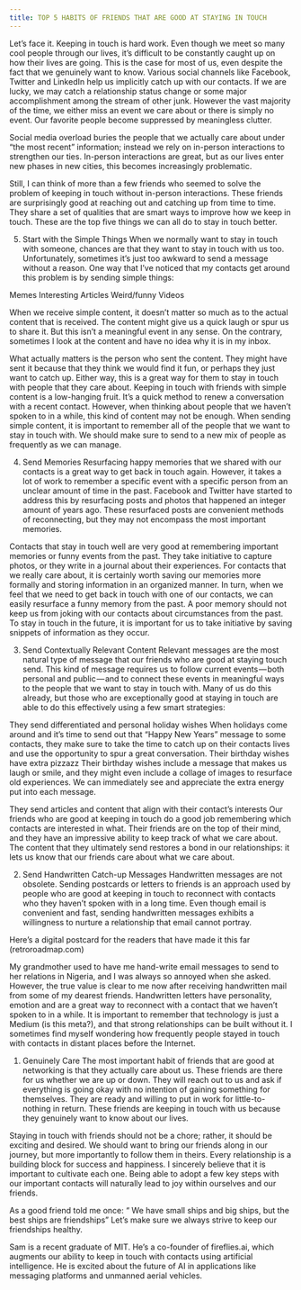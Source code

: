 ```yaml
---
title: TOP 5 HABITS OF FRIENDS THAT ARE GOOD AT STAYING IN TOUCH
---
```


Let’s face it. Keeping in touch is hard work. Even though we meet so many cool people through our lives, it’s difficult to be constantly caught up on how their lives are going. This is the case for most of us, even despite the fact that we genuinely want to know. Various social channels like Facebook, Twitter and LinkedIn help us implicitly catch up with our contacts. If we are lucky, we may catch a relationship status change or some major accomplishment among the stream of other junk. However the vast majority of the time, we either miss an event we care about or there is simply no event. Our favorite people become suppressed by meaningless clutter.

Social media overload buries the people that we actually care about under “the most recent” information; instead we rely on in-person interactions to strengthen our ties. In-person interactions are great, but as our lives enter new phases in new cities, this becomes increasingly problematic.

Still, I can think of more than a few friends who seemed to solve the problem of keeping in touch without in-person interactions. These friends are surprisingly good at reaching out and catching up from time to time. They share a set of qualities that are smart ways to improve how we keep in touch. These are the top five things we can all do to stay in touch better.

5. Start with the Simple Things
When we normally want to stay in touch with someone, chances are that they want to stay in touch with us too. Unfortunately, sometimes it’s just too awkward to send a message without a reason. One way that I’ve noticed that my contacts get around this problem is by sending simple things:

Memes
Interesting Articles
Weird/funny Videos

When we receive simple content, it doesn’t matter so much as to the actual content that is received. The content might give us a quick laugh or spur us to share it. But this isn’t a meaningful event in any sense. On the contrary, sometimes I look at the content and have no idea why it is in my inbox.

What actually matters is the person who sent the content. They might have sent it because that they think we would find it fun, or perhaps they just want to catch up. Either way, this is a great way for them to stay in touch with people that they care about.
Keeping in touch with friends with simple content is a low-hanging fruit. It’s a quick method to renew a conversation with a recent contact. However, when thinking about people that we haven’t spoken to in a while, this kind of content may not be enough. When sending simple content, it is important to remember all of the people that we want to stay in touch with. We should make sure to send to a new mix of people as frequently as we can manage.

4. Send Memories
Resurfacing happy memories that we shared with our contacts is a great way to get back in touch again. However, it takes a lot of work to remember a specific event with a specific person from an unclear amount of time in the past. Facebook and Twitter have started to address this by resurfacing posts and photos that happened an integer amount of years ago. These resurfaced posts are convenient methods of reconnecting, but they may not encompass the most important memories.

Contacts that stay in touch well are very good at remembering important memories or funny events from the past. They take initiative to capture photos, or they write in a journal about their experiences.
For contacts that we really care about, it is certainly worth saving our memories more formally and storing information in an organized manner. In turn, when we feel that we need to get back in touch with one of our contacts, we can easily resurface a funny memory from the past. A poor memory should not keep us from joking with our contacts about circumstances from the past. To stay in touch in the future, it is important for us to take initiative by saving snippets of information as they occur.

3. Send Contextually Relevant Content
Relevant messages are the most natural type of message that our friends who are good at staying touch send. This kind of message requires us to follow current events — both personal and public — and to connect these events in meaningful ways to the people that we want to stay in touch with. Many of us do this already, but those who are exceptionally good at staying in touch are able to do this effectively using a few smart strategies:

They send differentiated and personal holiday wishes
When holidays come around and it’s time to send out that “Happy New Years” message to some contacts, they make sure to take the time to catch up on their contacts lives and use the opportunity to spur a great conversation.
Their birthday wishes have extra pizzazz
Their birthday wishes include a message that makes us laugh or smile, and they might even include a collage of images to resurface old experiences. We can immediately see and appreciate the extra energy put into each message.

They send articles and content that align with their contact’s interests
Our friends who are good at keeping in touch do a good job remembering which contacts are interested in what. Their friends are on the top of their mind, and they have an impressive ability to keep track of what we care about. The content that they ultimately send restores a bond in our relationships: it lets us know that our friends care about what we care about.

2. Send Handwritten Catch-up Messages
Handwritten messages are not obsolete. Sending postcards or letters to friends is an approach used by people who are good at keeping in touch to reconnect with contacts who they haven’t spoken with in a long time. Even though email is convenient and fast, sending handwritten messages exhibits a willingness to nurture a relationship that email cannot portray.

Here’s a digital postcard for the readers that have made it this far (retroroadmap.com)

My grandmother used to have me hand-write email messages to send to her relations in Nigeria, and I was always so annoyed when she asked. However, the true value is clear to me now after receiving handwritten mail from some of my dearest friends. Handwritten letters have personality, emotion and are a great way to reconnect with a contact that we haven’t spoken to in a while.
It is important to remember that technology is just a Medium (is this meta?), and that strong relationships can be built without it. I sometimes find myself wondering how frequently people stayed in touch with contacts in distant places before the Internet.

1. Genuinely Care
The most important habit of friends that are good at networking is that they actually care about us. These friends are there for us whether we are up or down. They will reach out to us and ask if everything is going okay with no intention of gaining something for themselves. They are ready and willing to put in work for little-to-nothing in return. These friends are keeping in touch with us because they genuinely want to know about our lives.

Staying in touch with friends should not be a chore; rather, it should be exciting and desired. We should want to bring our friends along in our journey, but more importantly to follow them in theirs. Every relationship is a building block for success and happiness. I sincerely believe that it is important to cultivate each one. Being able to adopt a few key steps with our important contacts will naturally lead to joy within ourselves and our friends.

As a good friend told me once:
“ We have small ships and big ships, but the best ships are friendships”
Let’s make sure we always strive to keep our friendships healthy.

Sam is a recent graduate of MIT. He’s a co-founder of fireflies.ai, which augments our ability to keep in touch with contacts using artificial intelligence. He is excited about the future of AI in applications like messaging platforms and unmanned aerial vehicles.
